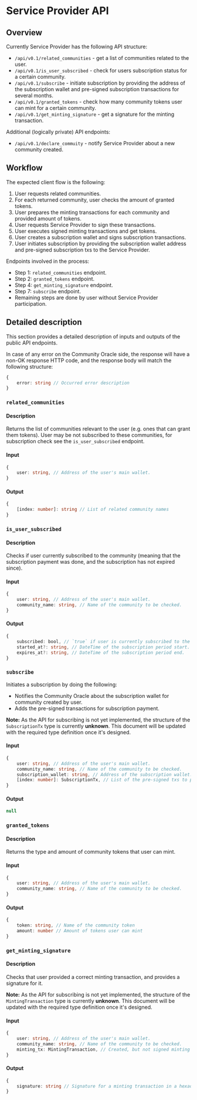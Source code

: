 # Service Provider API

## Overview

Currently Service Provider has the following API structure:

- `/api/v0.1/related_communities` - get a list of communities related to the user.
- `/api/v0.1/is_user_subscribed` - check for users subscription status for a certain community.
- `/api/v0.1/subscribe` - initiate subscription by providing the address of the subscription wallet and pre-signed subscription transactions for several months.
- `/api/v0.1/granted_tokens` - check how many community tokens user can mint for a certain community.
- `/api/v0.1/get_minting_signature` - get a signature for the minting transaction.

Additional (logically private) API endpoints:

- `/api/v0.1/declare_commuity` - notify Service Provider about a new community created.

## Workflow

The expected client flow is the following:

1. User requests related communities.
2. For each returned community, user checks the amount of granted tokens.
3. User prepares the minting transactions for each community and provided amount of tokens.
4. User requests Service Provider to sign these transactions.
5. User executes signed minting transactions and get tokens.
6. User creates a subscription wallet and signs subscription transactions.
7. User initiates subscription by providing the subscription wallet address and pre-signed subscription txs to the Service Provider.

Endpoints involved in the process:
- Step 1: `related_communities` endpoint.
- Step 2: `granted_tokens` endpoint.
- Step 4: `get_minting_signature` endpoint.
- Step 7: `subscribe` endpoint.
- Remaining steps are done by user without Service Provider participation.

## Detailed description

This section provides a detailed description of inputs and outputs of the public API endpoints.

In case of any error on the Community Oracle side, the response will have a non-OK response HTTP code, and the response
body will match the following structure:

```typescript
{
    error: string // Occurred error description
}
```

### `related_communities`

#### Description

Returns the list of communities relevant to the user (e.g. ones that can grant them tokens). User may be not subscribed to these
communities, for subscription check see the `is_user_subscribed` endpoint.

#### Input

```typescript
{
    user: string, // Address of the user's main wallet.
}
```

#### Output

```typescript
{
    [index: number]: string // List of related community names
}
```

### `is_user_subscribed`

#### Description

Checks if user currently subscribed to the community (meaning that the subscription payment was done, and the subscription has not expired since).

#### Input

```typescript
{
    user: string, // Address of the user's main wallet.
    community_name: string, // Name of the community to be checked.
}
```

#### Output

```typescript
{
    subscribed: bool, // `true` if user is currently subscribed to the community, and `false` otherwise.
    started_at?: string, // DateTime of the subscription period start.
    expires_at?: string, // DateTime of the subscription period end.
}
```

### `subscribe`

Initiates a subscription by doing the following:

- Notifies the Community Oracle about the subscription wallet for community created by user.
- Adds the pre-signed transactions for subscription payment.

**Note:** As the API for subscribing is not yet implemented, the structure of the `SubscriptionTx` type is currently **unknown**.
This document will be updated with the required type definition once it's designed.

#### Input

```typescript
{
    user: string, // Address of the user's main wallet.
    community_name: string, // Name of the community to be checked.
    subscription_wallet: string, // Address of the subscription wallet.
    [index: number]: SubscriptionTx, // List of the pre-signed txs to pay for subscription.
}
```

#### Output

```typescript
null
```

### `granted_tokens`

#### Description

Returns the type and amount of community tokens that user can mint.

#### Input

```typescript
{
    user: string, // Address of the user's main wallet.
    community_name: string, // Name of the community to be checked.
}
```

#### Output

```typescript
{
    token: string, // Name of the community token
    amount: number // Amount of tokens user can mint
}
```


### `get_minting_signature`

#### Description

Checks that user provided a correct minting transaction, and provides a signature for it.

**Note:** As the API for subscribing is not yet implemented, the structure of the `MintingTransaction` type is currently **unknown**.
This document will be updated with the required type definition once it's designed.

#### Input

```typescript
{
    user: string, // Address of the user's main wallet.
    community_name: string, // Name of the community to be checked.
    minting_tx: MintingTransaction, // Created, but not signed minting transaction.
}
```

#### Output

```typescript
{
    signature: string // Signature for a minting transaction in a hexadecimal form.
}
```

